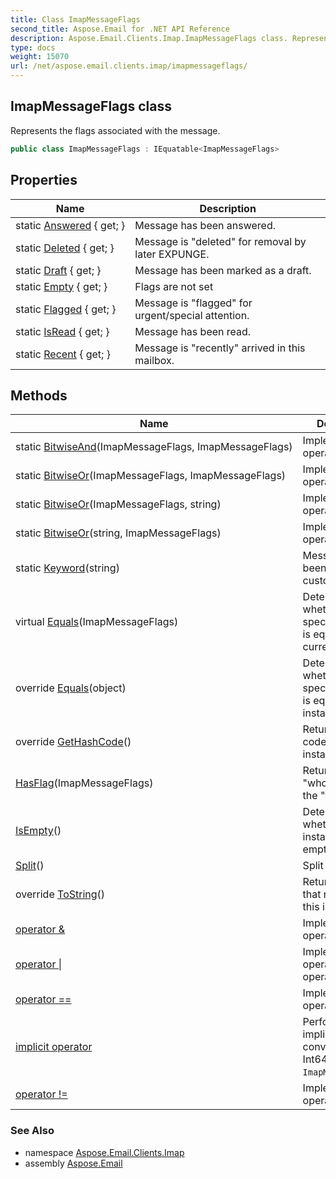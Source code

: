 ```yaml
---
title: Class ImapMessageFlags
second_title: Aspose.Email for .NET API Reference
description: Aspose.Email.Clients.Imap.ImapMessageFlags class. Represents the flags associated with the message
type: docs
weight: 15070
url: /net/aspose.email.clients.imap/imapmessageflags/
---
```

## ImapMessageFlags class

Represents the flags associated with the message.

```csharp
public class ImapMessageFlags : IEquatable<ImapMessageFlags>
```

## Properties

| Name | Description |
| --- | --- |
| static [Answered](../../aspose.email.clients.imap/imapmessageflags/answered/) { get; } | Message has been answered. |
| static [Deleted](../../aspose.email.clients.imap/imapmessageflags/deleted/) { get; } | Message is "deleted" for removal by later EXPUNGE. |
| static [Draft](../../aspose.email.clients.imap/imapmessageflags/draft/) { get; } | Message has been marked as a draft. |
| static [Empty](../../aspose.email.clients.imap/imapmessageflags/empty/) { get; } | Flags are not set |
| static [Flagged](../../aspose.email.clients.imap/imapmessageflags/flagged/) { get; } | Message is "flagged" for urgent/special attention. |
| static [IsRead](../../aspose.email.clients.imap/imapmessageflags/isread/) { get; } | Message has been read. |
| static [Recent](../../aspose.email.clients.imap/imapmessageflags/recent/) { get; } | Message is "recently" arrived in this mailbox. |

## Methods

| Name | Description |
| --- | --- |
| static [BitwiseAnd](../../aspose.email.clients.imap/imapmessageflags/bitwiseand/)(ImapMessageFlags, ImapMessageFlags) | Implements the operator &amp;. |
| static [BitwiseOr](../../aspose.email.clients.imap/imapmessageflags/bitwiseor/#bitwiseor)(ImapMessageFlags, ImapMessageFlags) | Implements the operator &#x7C;. |
| static [BitwiseOr](../../aspose.email.clients.imap/imapmessageflags/bitwiseor/#bitwiseor_1)(ImapMessageFlags, string) | Implements the operator &#x7C;. |
| static [BitwiseOr](../../aspose.email.clients.imap/imapmessageflags/bitwiseor/#bitwiseor_2)(string, ImapMessageFlags) | Implements the operator &#x7C;. |
| static [Keyword](../../aspose.email.clients.imap/imapmessageflags/keyword/)(string) | Message has been marked by custom flag. |
| virtual [Equals](../../aspose.email.clients.imap/imapmessageflags/equals/#equals)(ImapMessageFlags) | Determines whether the specified object is equal to the current object. |
| override [Equals](../../aspose.email.clients.imap/imapmessageflags/equals/#equals_1)(object) | Determines whether the specified Object is equal to this instance. |
| override [GetHashCode](../../aspose.email.clients.imap/imapmessageflags/gethashcode/)() | Returns a hash code for this instance. |
| [HasFlag](../../aspose.email.clients.imap/imapmessageflags/hasflag/)(ImapMessageFlags) | Returns true if "who" contains the "flag" |
| [IsEmpty](../../aspose.email.clients.imap/imapmessageflags/isempty/)() | Determines whether this instance is empty. |
| [Split](../../aspose.email.clients.imap/imapmessageflags/split/)() | Split to Array. |
| override [ToString](../../aspose.email.clients.imap/imapmessageflags/tostring/)() | Returns a String that represents this instance. |
| [operator &amp;](../../aspose.email.clients.imap/imapmessageflags/op_bitwiseand/) | Implements the operator &amp;. |
| [operator &#x7C;](../../aspose.email.clients.imap/imapmessageflags/op_bitwiseor/#op_bitwiseor) | Implements the operator &#x7C;. (3 operators) |
| [operator ==](../../aspose.email.clients.imap/imapmessageflags/op_equality/) | Implements the operator ==. |
| [implicit operator](../../aspose.email.clients.imap/imapmessageflags/op_implicit/) | Performs an implicit conversion from Int64 to `ImapMessageFlags`. |
| [operator !=](../../aspose.email.clients.imap/imapmessageflags/op_inequality/) | Implements the operator !=. |

### See Also

* namespace [Aspose.Email.Clients.Imap](../../aspose.email.clients.imap/)
* assembly [Aspose.Email](../../)


